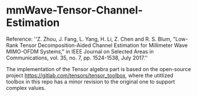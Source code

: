 # mmWave-Tensor-Channel-Estimation

Reference:
''Z. Zhou, J. Fang, L. Yang, H. Li, Z. Chen and R. S. Blum, "Low-Rank 
Tensor Decomposition-Aided Channel Estimation for Millimeter Wave MIMO-OFDM 
Systems," in IEEE Journal on Selected Areas in Communications, 
vol. 35, no. 7, pp. 1524-1538, July 2017.''

The implementation of the Tensor algebra part is based on the open-source project https://gitlab.com/tensors/tensor_toolbox, where the utitlized toolbox in this repo has a minor revision to the original one to support complex values. 
